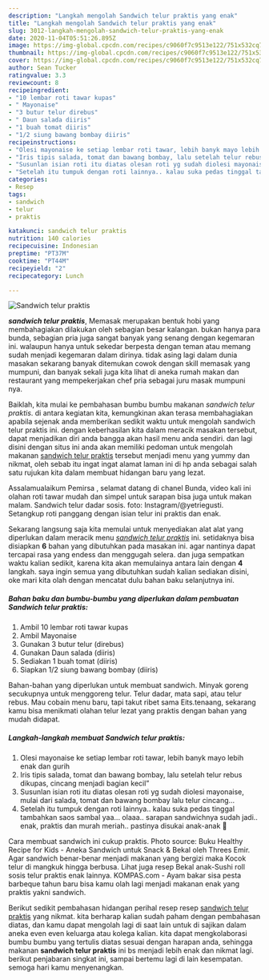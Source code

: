 ```yaml
---
description: "Langkah mengolah Sandwich telur praktis yang enak"
title: "Langkah mengolah Sandwich telur praktis yang enak"
slug: 3012-langkah-mengolah-sandwich-telur-praktis-yang-enak
date: 2020-11-04T05:51:26.895Z
image: https://img-global.cpcdn.com/recipes/c9060f7c9513e122/751x532cq70/sandwich-telur-praktis-foto-resep-utama.jpg
thumbnail: https://img-global.cpcdn.com/recipes/c9060f7c9513e122/751x532cq70/sandwich-telur-praktis-foto-resep-utama.jpg
cover: https://img-global.cpcdn.com/recipes/c9060f7c9513e122/751x532cq70/sandwich-telur-praktis-foto-resep-utama.jpg
author: Sean Tucker
ratingvalue: 3.3
reviewcount: 8
recipeingredient:
- "10 lembar roti tawar kupas"
- " Mayonaise"
- "3 butur telur direbus"
- " Daun salada diiris"
- "1 buah tomat diiris"
- "1/2 siung bawang bombay diiris"
recipeinstructions:
- "Olesi mayonaise ke setiap lembar roti tawar, lebih banyk mayo lebih enak dan gurih"
- "Iris tipis salada, tomat dan bawang bombay, lalu setelah telur rebus dikupas, cincang menjadi bagian kecil”"
- "Susunlan isian roti itu diatas olesan roti yg sudah diolesi mayonaise, mulai dari salada, tomat dan bawang bombay lalu telur cincang..."
- "Setelah itu tumpuk dengan roti lainnya.. kalau suka pedas tinggal tambahkan saos sambal yaa... olaaa.. sarapan sandwichnya sudah jadi.. enak, praktis dan murah meriah.. pastinya disukai anak-anak 🤗"
categories:
- Resep
tags:
- sandwich
- telur
- praktis

katakunci: sandwich telur praktis 
nutrition: 140 calories
recipecuisine: Indonesian
preptime: "PT37M"
cooktime: "PT44M"
recipeyield: "2"
recipecategory: Lunch

---
```



![Sandwich telur praktis](https://img-global.cpcdn.com/recipes/c9060f7c9513e122/751x532cq70/sandwich-telur-praktis-foto-resep-utama.jpg)

<b><i>sandwich telur praktis</i></b>, Memasak merupakan bentuk hobi yang membahagiakan dilakukan oleh sebagian besar kalangan. bukan hanya para bunda, sebagian pria juga sangat banyak yang senang dengan kegemaran ini. walaupun hanya untuk sekedar berpesta dengan teman atau memang sudah menjadi kegemaran dalam dirinya. tidak asing lagi dalam dunia masakan sekarang banyak ditemukan cowok dengan skill memasak yang mumpuni, dan banyak sekali juga kita lihat di aneka rumah makan dan restaurant yang mempekerjakan chef pria sebagai juru masak mumpuni nya.

Baiklah, kita mulai ke pembahasan bumbu bumbu makanan <i>sandwich telur praktis</i>. di antara kegiatan kita, kemungkinan akan terasa membahagiakan apabila sejenak anda memberikan sedikit waktu untuk mengolah sandwich telur praktis ini. dengan keberhasilan kita dalam meracik masakan tersebut, dapat menjadikan diri anda bangga akan hasil menu anda sendiri. dan lagi disini dengan situs ini anda akan memiliki pedoman untuk mengolah makanan <u>sandwich telur praktis</u> tersebut menjadi menu yang yummy dan nikmat, oleh sebab itu ingat ingat alamat laman ini di hp anda sebagai salah satu rujukan kita dalam membuat hidangan baru yang lezat.

Assalamualaikum Pemirsa , selamat datang di chanel Bunda, video kali ini olahan roti tawar mudah dan simpel untuk sarapan bisa juga untuk makan malam. Sandwich telur dadar sosis. foto: Instagram/@yetriegusti. Setangkup roti panggang dengan isian telur ini praktis dan enak.


Sekarang langsung saja kita memulai untuk menyediakan alat alat yang diperlukan dalam meracik menu <u><i>sandwich telur praktis</i></u> ini. setidaknya bisa disiapkan <b>6</b> bahan yang dibutuhkan pada masakan ini. agar nantinya dapat tercapai rasa yang endess dan menggugah selera. dan juga sempatkan waktu kalian sedikit, karena kita akan memulainya antara lain dengan <b>4</b> langkah. saya ingin semua yang dibutuhkan sudah kalian sediakan disini, oke mari kita olah dengan mencatat dulu bahan baku selanjutnya ini.

<!--inarticleads1-->

##### Bahan baku dan bumbu-bumbu yang diperlukan dalam pembuatan Sandwich telur praktis:

1. Ambil 10 lembar roti tawar kupas
1. Ambil  Mayonaise
1. Gunakan 3 butur telur (direbus)
1. Gunakan  Daun salada (diiris)
1. Sediakan 1 buah tomat (diiris)
1. Siapkan 1/2 siung bawang bombay (diiris)


Bahan-bahan yang diperlukan untuk membuat sandwich. Minyak goreng secukupnya untuk menggoreng telur. Telur dadar, mata sapi, atau telur rebus. Mau cobain menu baru, tapi takut ribet sama Eits.tenaang, sekarang kamu bisa menikmati olahan telur lezat yang praktis dengan bahan yang mudah didapat. 

<!--inarticleads2-->

##### Langkah-langkah membuat Sandwich telur praktis:

1. Olesi mayonaise ke setiap lembar roti tawar, lebih banyk mayo lebih enak dan gurih
1. Iris tipis salada, tomat dan bawang bombay, lalu setelah telur rebus dikupas, cincang menjadi bagian kecil”
1. Susunlan isian roti itu diatas olesan roti yg sudah diolesi mayonaise, mulai dari salada, tomat dan bawang bombay lalu telur cincang...
1. Setelah itu tumpuk dengan roti lainnya.. kalau suka pedas tinggal tambahkan saos sambal yaa... olaaa.. sarapan sandwichnya sudah jadi.. enak, praktis dan murah meriah.. pastinya disukai anak-anak 🤗


Cara membuat sandwich ini cukup praktis. Photo source: Buku Healthy Recipe for Kids - Aneka Sandwich untuk Snack &amp; Bekal oleh Threes Emir. Agar sandwich benar-benar menjadi makanan yang bergizi maka Kocok telur di mangkuk hingga berbusa. Lihat juga resep Bekal anak-Sushi roll sosis telur praktis enak lainnya. KOMPAS.com - Ayam bakar sisa pesta barbeque tahun baru bisa kamu olah lagi menjadi makanan enak yang praktis yakni sandwich. 

Berikut sedikit pembahasan hidangan perihal resep resep <u>sandwich telur praktis</u> yang nikmat. kita berharap kalian sudah paham dengan pembahasan diatas, dan kamu dapat mengolah lagi di saat lain untuk di sajikan dalam aneka even even keluarga atau kolega kalian. kita dapat mengkolaborasi bumbu bumbu yang tertulis diatas sesuai dengan harapan anda, sehingga makanan <b>sandwich telur praktis</b> ini bs menjadi lebih enak dan nikmat lagi. berikut penjabaran singkat ini, sampai bertemu lagi di lain kesempatan. semoga hari kamu menyenangkan.
